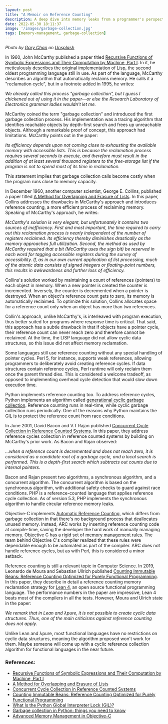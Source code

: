 ```yaml
---
layout: post
title: "A Memoir on Reference Counting"
description: A deep dive into memory leaks from a programmer's perspective
date: 2022-05-30 18:11:37
image: '/images/garbage-collection.jpg'
tags: [memory-management, garbage-collection]
---
```


_Photo by <a href="https://unsplash.com/@gary_at_unsplash?utm_source=unsplash&utm_medium=referral&utm_content=creditCopyText">Gary Chan</a> on <a href="https://unsplash.com/s/photos/garbage-collection?utm_source=unsplash&utm_medium=referral&utm_content=creditCopyText">Unsplash</a>_


In 1960, John McCarthy published a paper titled [Recursive Functions of Symbolic Expressions and Their Computation by Machine, Part I](http://www-formal.stanford.edu/jmc/recursive.pdf). In it, he meticulously describes the original implementation of Lisp, the second oldest programming language still in use. As part of the language, McCarthy describes an algorithm that automatically reclaims memory. He calls it a "reclamation cycle", but in a footnote added in 1995, he writes:

_We already called this process "garbage collection", but I guess I chickened out of using it in the paper—or else the Research Laboratory of Electronics grammar ladies wouldn't let me._

McCarthy coined the term "garbage collection" and introduced the first garbage collection process. His implementation was a tracing algorithm that identifies reachable objects by depth-first search and frees up unreachable objects. Although a remarkable proof of concept, this approach had limitations. McCarthy points out in the paper:

_Its efficiency depends upon not coming close to exhausting the available memory with accessible lists. This is because the reclamation process requires several seconds to execute, and therefore must result in the addition of at least several thousand registers to the free-storage list if the program is not to spend most of its time in reclamation._

This statement implies that garbage collection calls become costly when the program runs close to memory capacity. 

In December 1960, another computer scientist, George E. Collins, published a paper titled [A Method for Overlapping and Erasure of Lists](https://dl.acm.org/doi/pdf/10.1145/367487.367501). In this paper, Collins addresses the drawbacks in McCarthy's approach and introduces reference counting, a more efficient process of reclaiming memory. Speaking of McCarthy's approach, he writes:

_McCarthy's solution is very elegant, but unfortunately it contains two sources of inefficiency. First and most important, the time required to carry out this reclamation process is nearly independent of the number of registers reclaimed. Its efficiency thereby diminishes drastically as the memory approaches full utilization. Second, the method as used by McCarthy required that a bit (McCarthy uses the sign bit) be reserved in each word for tagging accessible registers during the survey of accessibility. If, as in our own current application of list processing, much of the atomic data consists of signed integers or floating-point numbers, this results in awkwardness and further loss of efficiency._

Collins's solution worked by maintaining a count of references (pointers) to each object in memory. When a new pointer is created the counter is incremented. Inversely, the counter is decremented when a pointer is destroyed. When an object's reference count gets to zero, its memory is automatically reclaimed. To optimize this solution, Collins allocates space for a reference count only when an object has more than two references.

Collin's approach, unlike McCarthy's, is interleaved with program execution, thus better suited for programs where response time is critical. That said, this approach has a subtle drawback in that if objects have a pointer cycle, their reference count can never reach zero and therefore cannot be reclaimed. At the time, the LISP language did not allow cyclic data structures, so this issue did not affect memory reclamation.

Some languages still use reference counting without any special handling of pointer cycles. Perl 5, for instance, supports weak references, allowing programmers to deliberately avoid creating reference cycles. If data structures contain reference cycles, Perl runtime will only reclaim them once the parent thread dies. This is considered a welcome tradeoff, as opposed to implementing overhead cycle detection that would slow down execution time.

Python implements reference counting too. To address reference cycles, Python implements an algorithm called [generational cyclic garbage collection](https://rushter.com/blog/python-garbage-collector/#:~:text=no%20longer%20needed.-,Generational%20garbage%20collector,-Why%20do%20we). Reference counting runs in real-time, while cyclic garbage collection runs periodically. One of the reasons why Python maintains the GIL is to protect the reference count from race conditions. 

In June 2001, David Bacon and V.T Rajan published [Concurrent Cycle Collection in Reference Counted Systems](https://pages.cs.wisc.edu/~cymen/misc/interests/Bacon01Concurrent.pdf). In this paper, they address reference cycles collection in reference counted systems by building on McCarthy's prior work. As Bacon and Rajan observed:

_...when a reference count is decremented and does not reach zero, it is considered as a candidate root of a garbage cycle, and a local search is performed. This is a depth-first search which subtracts out counts due to internal pointers._

Bacon and Rajan present two algorithms, a synchronous algorithm, and a concurrent algorithm. The concurrent algorithm is based on the synchronous algorithm, with additional safety checks to guard against race conditions. PHP is a reference-counted language that applies reference cycle collection. As of version 5.3, PHP implements the synchronous algorithm to handle circular reference memory leaks.

Objective-C implements [Automatic Reference Counting](https://en.wikipedia.org/wiki/Automatic_Reference_Counting#cite_note-clang-4), which differs from garbage collection in that there's no background process that deallocates unused memory. Instead, ARC works by inserting reference counting code at compile-time, saving the developer the hard work of manually managing memory. Objective C has a rigid set of [memory management rules](https://developer.apple.com/library/archive/documentation/Cocoa/Conceptual/MemoryMgmt/Articles/MemoryMgmt.html). The team behind Objective C's compiler realized that these rules were dependable enough to be automated as part of the compiler. ARC does not handle reference cycles, but as with Perl, this is considered a minor setback.

Reference counting is still a relevant topic in Computer Science. In 2019, Leonardo de Moura and Sebastian Ullrich published [Counting Immutable Beans: Reference Counting Optimized for Purely Functional Programming](https://arxiv.org/pdf/1908.05647.pdf). In this paper, they describe in detail a reference counting memory reclamation strategy for [Lean 4](https://github.com/leanprover/lean4), an open source functional programming language. The performance numbers in the paper are impressive, Lean 4 beats most of the compilers in all the tests. However, Moura and Ulrich state in the paper:

_We remark that in Lean and λpure, it is not possible to create cyclic data structures. Thus, one of the main criticisms against reference counting does not apply._

Unlike  Lean and λpure, most functional languages have no restrictions on cyclic data structures, meaning the algorithm proposed won't work for them. Maybe someone will come up with a cyclic reference collection algorithm for functional languages in the near future.

### References:

* [Recursive Functions of Symbolic Expressions and Their Computation by Machine, Part I](http://www-formal.stanford.edu/jmc/recursive.pdf)
* [A Method for Overlapping and Erasure of Lists](https://dl.acm.org/doi/pdf/10.1145/367487.367501)
* [Concurrent Cycle Collection in Reference Counted Systems](https://pages.cs.wisc.edu/~cymen/misc/interests/Bacon01Concurrent.pdf)
* [Counting Immutable Beans: Reference Counting Optimized for Purely Functional Programming](https://arxiv.org/pdf/1908.05647.pdf)
* [What Is the Python Global Interpreter Lock (GIL)?](https://realpython.com/python-gil/)
* [Garbage collection in Python: things you need to know](https://rushter.com/blog/python-garbage-collector/)
* [Advanced Memory Management in Objective-C](https://developer.apple.com/library/archive/documentation/Cocoa/Conceptual/MemoryMgmt/Articles/MemoryMgmt.html)